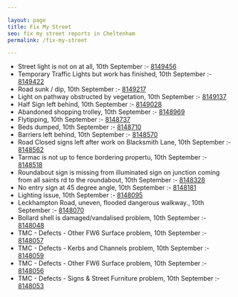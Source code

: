 ```yaml
---

layout: page
title: Fix My Street
seo: fix my street reports in Cheltenham
permalink: /fix-my-street

---
```


<!-- fix_marker starts -->

- Street light is not on at all, 10th September :- [8149456](https://www.fixmystreet.com/report/8149456)
- Temporary Traffic Lights but work has finished, 10th September :- [8149422](https://www.fixmystreet.com/report/8149422)
- Road sunk / dip, 10th September :- [8149217](https://www.fixmystreet.com/report/8149217)
- Light on pathway obstructed by vegetation, 10th September :- [8149137](https://www.fixmystreet.com/report/8149137)
- Half Sign left behind, 10th September :- [8149028](https://www.fixmystreet.com/report/8149028)
- Abandoned shopping trolley, 10th September :- [8148969](https://www.fixmystreet.com/report/8148969)
- Flytipping, 10th September :- [8148737](https://www.fixmystreet.com/report/8148737)
- Beds dumped, 10th September :- [8148710](https://www.fixmystreet.com/report/8148710)
- Barriers left behind, 10th September :- [8148570](https://www.fixmystreet.com/report/8148570)
- Road Closed signs left after work on Blacksmith Lane, 10th September :- [8148562](https://www.fixmystreet.com/report/8148562)
- Tarmac is not up to fence bordering propertu, 10th September :- [8148518](https://www.fixmystreet.com/report/8148518)
- Roundabout sign is missing from illuminated sign on junction coming from all saints rd to the roundabout, 10th September :- [8148328](https://www.fixmystreet.com/report/8148328)
- No entry sign at 45 degree angle, 10th September :- [8148181](https://www.fixmystreet.com/report/8148181)
- Lighting issue, 10th September :- [8148095](https://www.fixmystreet.com/report/8148095)
- Leckhampton Road, uneven, flooded dangerous walkway., 10th September :- [8148070](https://www.fixmystreet.com/report/8148070)
- Bollard shell is damaged/vandalised problem, 10th September :- [8148048](https://www.fixmystreet.com/report/8148048)
- TMC - Defects - Other FW6  Surface problem, 10th September :- [8148057](https://www.fixmystreet.com/report/8148057)
- TMC - Defects - Kerbs and Channels problem, 10th September :- [8148059](https://www.fixmystreet.com/report/8148059)
- TMC - Defects - Other FW6  Surface problem, 10th September :- [8148056](https://www.fixmystreet.com/report/8148056)
- TMC - Defects - Signs & Street Furniture problem, 10th September :- [8148053](https://www.fixmystreet.com/report/8148053)

<!-- fix_marker ends -->